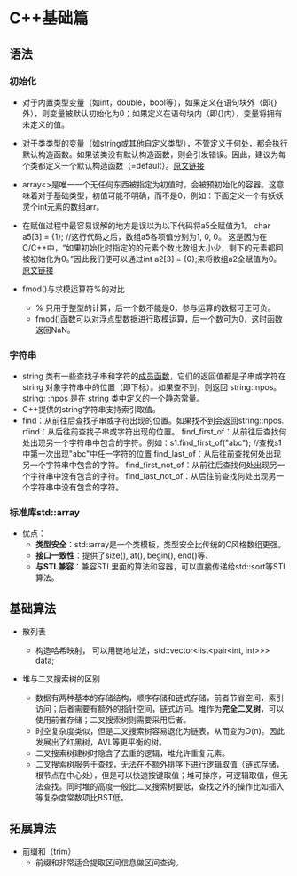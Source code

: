 # C++基础篇

## 语法

### 初始化

- 对于内置类型变量（如int，double，bool等），如果定义在语句块外（即{}外），则变量被默认初始化为0；如果定义在语句块内（即{}内），变量将拥有未定义的值。

- 对于类类型的变量（如string或其他自定义类型），不管定义于何处，都会执行默认构造函数。如果该类没有默认构造函数，则会引发错误。因此，建议为每个类都定义一个默认构造函数（=default）。[原文链接](https://blog.csdn.net/cclethe/article/details/129786356)
- array<>是唯一一个无任何东西被指定为初值时，会被预初始化的容器。这意味着对于基础类型，初值可能不明确，而不是0，例如：下面定义一个有妖妖灵个int元素的数组arr。
- 在赋值过程中最容易误解的地方是误以为以下代码将a5全赋值为1。
  char a5[3] = {1};  //这行代码之后，数组a5各项值分别为1, 0, 0。
  这是因为在C/C++中，“如果初始化时指定的的元素个数比数组大小少，剩下的元素都回被初始化为0。”因此我们便可以通过int a2[3] = {0};来将数组a2全赋值为0。[原文链接](https://blog.csdn.net/lanceleng/article/details/8707745)
- fmod()与求模运算符%的对比
  - % 只用于整型的计算，后一个数不能是0，参与运算的数据可正可负。
  - fmod()函数可以对浮点型数据进行取模运算，后一个数可为0，这时函数返回NaN。

### 字符串

- string 类有一些查找子串和字符的[成员函数](https://so.csdn.net/so/search?q=成员函数&spm=1001.2101.3001.7020)，它们的返回值都是子串或字符在 string 对象字符串中的位置（即下标）。如果查不到，则返回 string::npos。string: :npos 是在 string 类中定义的一个静态常量。
- C++提供的string字符串支持索引取值。
- find：从前往后查找子串或字符出现的位置。如果找不到会返回string::npos.
  rfind：从后往前查找子串或字符出现的位置。
  find_first_of：从前往后查找何处出现另一个字符串中包含的字符。例如：s1.find_first_of("abc");  //查找s1中第一次出现"abc"中任一字符的位置
  find_last_of：从后往前查找何处出现另一个字符串中包含的字符。
  find_first_not_of：从前往后查找何处出现另一个字符串中没有包含的字符。
  find_last_not_of：从后往前查找何处出现另一个字符串中没有包含的字符。

### 标准库std::array

- 优点：
  - **类型安全**：std::array是一个类模板，类型安全比传统的C风格数组更强。
  - **接口一致性**：提供了size(), at(), begin(), end()等、
  - **与STL兼容**：兼容STL里面的算法和容器，可以直接传递给std::sort等STL算法。

## 基础算法

- 散列表
  - 构造哈希映射， 可以用链地址法，std::vector\<list\<pair\<int, int\>\>\> data;

- 堆与二叉搜索树的区别
  - 数据有两种基本的存储结构，顺序存储和链式存储，前者节省空间，索引访问；后者需要有额外的指针空间，链式访问。堆作为**完全二叉树**，可以使用前者存储；二叉搜索树则需要采用后者。
  - 时空复杂度类似，但是二叉搜索树容易退化为链表，从而变为O(n)。因此发展出了红黑树，AVL等更平衡的树。
  - 二叉搜索树建树时隐含了去重的逻辑，堆允许重复元素。
  - 二叉搜索树服务于查找，无法在不额外排序下进行逻辑取值（链式存储，根节点在中心处），但是可以快速按键取值；堆可排序，可逻辑取值，但无法查找。同时堆的高度一般比二叉搜索树要低，查找之外的操作比如插入等复杂度常数项比BST低。

## 拓展算法

- 前缀和（trim）
  - 前缀和非常适合提取区间信息做区间查询。

